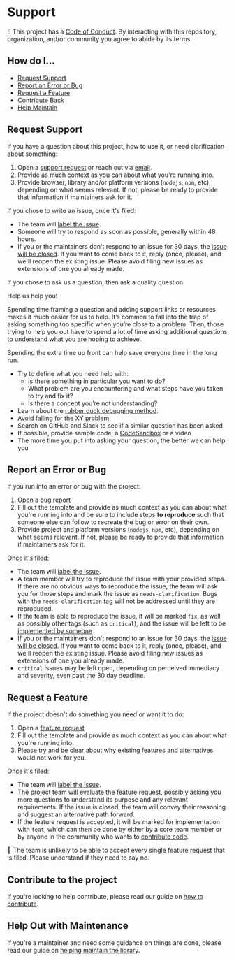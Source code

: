 # Support

:bangbang: This project has a [Code of Conduct](./CODE_OF_CONDUCT.md). By interacting with this repository, organization, and/or community you agree to abide by its terms.

## How do I… <a name="toc"></a>

* [Request Support](#request-support)
* [Report an Error or Bug](#report-an-error-or-bug)
* [Request a Feature](#request-a-feature)
* [Contribute Back](#contribute-to-the-project)
* [Help Maintain](#help-out-with-maintenance)

## Request Support

If you have a question about this project, how to use it, or need clarification about something:

1. Open a [support request](https://github.com/iamnewton/alfred-postcss-workflow/issues/new?template=support_request.md) or reach out via [email](mailto:holocron77@gmail.com).
2. Provide as much context as you can about what you're running into.
3. Provide browser, library and/or platform versions (`nodejs`, `npm`, etc), depending on what seems relevant. If not, please be ready to provide that information if maintainers ask for it.

If you chose to write an issue, once it's filed:

* The team will [label the issue](./MAINTAINING.md#label-issues).
* Someone will try to respond as soon as possible, generally within 48 hours.
* If you or the maintainers don't respond to an issue for 30 days, the [issue will be closed](./MAINTAINING.md#clean-up-issues-and-prs). If you want to come back to it, reply (once, please), and we'll reopen the existing issue. Please avoid filing new issues as extensions of one you already made.

If you chose to ask us a question, then ask a quality question:

Help us help you!

Spending time framing a question and adding support links or resources makes it much easier for us to help.  It’s common to fall into the trap of asking something too specific when you’re close to a problem.  Then, those trying to help you out have to spend a lot of time asking additional questions to understand what you are hoping to achieve.

Spending the extra time up front can help save everyone time in the long run.

* Try to define what you need help with:
  * Is there something in particular you want to do?
  * What problem are you encountering and what steps have you taken to try and fix it?
  * Is there a concept you’re not understanding?
* Learn about the [rubber duck debugging method](https://rubberduckdebugging.com/).
* Avoid falling for the [XY problem](https://meta.stackexchange.com/questions/66377/what-is-the-xy-problem/66378#66378).
* Search on GitHub and Slack to see if a similar question has been asked
* If possible, provide sample code, a [CodeSandbox](https://codesandbox.io/) or a video
* The more time you put into asking your question, the better we can help you

## Report an Error or Bug

If you run into an error or bug with the project:

1. Open a [bug report](https://github.com/iamnewton/alfred-postcss-workflow/issues/new?template=bug_report.md)
2. Fill out the template and provide as much context as you can about what you're running into and be sure to include steps **to reproduce** such that someone else can follow to recreate the bug or error on their own.
4. Provide project and platform versions (`nodejs`, `npm`, etc), depending on what seems relevant. If not, please be ready to provide that information if maintainers ask for it.

Once it's filed:

* The team will [label the issue](./CONTRIBUTING.md#label-issues).
* A team member will try to reproduce the issue with your provided steps. If there are no obvious ways to reproduce the issue, the team will ask you for those steps and mark the issue as `needs-clarification`. Bugs with the `needs-clarification` tag will not be addressed until they are reproduced.
* If the team is able to reproduce the issue, it will be marked `fix`, as well as possibly other tags (such as `critical`), and the issue will be left to be [implemented by someone](https://github.com/iamnewton/alfred-postcss-workflow/graphs/contributors).
* If you or the maintainers don't respond to an issue for 30 days, the [issue will be closed](./MAINTAINING.md#clean-up-issues-and-prs). If you want to come back to it, reply (once, please), and we'll reopen the existing issue. Please avoid filing new issues as extensions of one you already made.
* `critical` issues may be left open, depending on perceived immediacy and severity, even past the 30 day deadline.

## Request a Feature

If the project doesn't do something you need or want it to do:

1. Open a [feature request](https://github.com/iamnewton/alfred-postcss-workflow/issues/new?template=feature_request.md)
2. Fill out the template and provide as much context as you can about what you're running into.
3. Please try and be clear about why existing features and alternatives would not work for you.

Once it's filed:

* The team will [label the issue](./MAINTAINING.md#label-issues).
* The project team will evaluate the feature request, possibly asking you more questions to understand its purpose and any relevant requirements. If the issue is closed, the team will convey their reasoning and suggest an alternative path forward.
* If the feature request is accepted, it will be marked for implementation with `feat`, which can then be done by either by a core team member or by anyone in the community who wants to [contribute code](./CONTRIBUTING.md).

:notebook_with_decorative_cover: The team is unlikely to be able to accept every single feature request that is filed. Please understand if they need to say no.

## Contribute to the project

If you're looking to help contribute, please read our guide on [how to contribute](./CONTRIBUTING.md).

## Help Out with Maintenance

If you're a maintainer and need some guidance on things are done, please read our guide on [helping maintain the library](./MAINTAINING.md).
